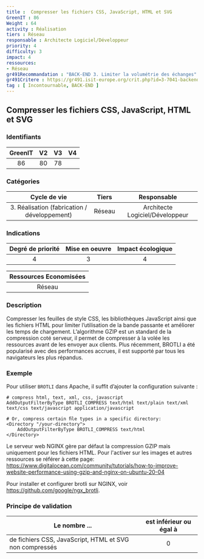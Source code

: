 ```yaml
---
title :  Compresser les fichiers CSS, JavaScript, HTML et SVG
GreenIT : 86
Weight : 64
activity : Réalisation
tiers : Réseau
responsable : Architecte Logiciel/Développeur
priority: 4
difficulty: 3
impact: 4
ressources:
- Réseau
gr491Recommandation : "BACK-END 3. Limiter la volumétrie des échanges"
gr491Critere : https://gr491.isit-europe.org/crit.php?id=3-7041-backend-les-echanges-indispensables-doivent-permettre-de-reduire
tag : [ Incontournable, BACK-END ]
---
```


## Compresser les fichiers CSS, JavaScript, HTML et SVG

### Identifiants

| GreenIT |  V2  |  V3  |  V4  |
|:-------:|:----:|:----:|:----:|
|   86   |  80 | 78  |      |

### Catégories

| Cycle de vie |  Tiers  |  Responsable  |
|:---------:|:----:|:----:|
| 3. Réalisation (fabrication / développement) | Réseau | Architecte Logiciel/Développeur |

### Indications

| Degré de priorité |      Mise en oeuvre       |  Impact écologique    |
|:-------------------:|:-------------------------:|:---------------------:|
| 4 | 3 | 4 |

|Ressources Economisées                                      |
|:----------------------------------------------------------:|
| Réseau  |

### Description

Compresser les feuilles de style CSS, les bibliothèques JavaScript ainsi que les fichiers HTML pour limiter l’utilisation de la bande passante et améliorer les temps de chargement.
L’algorithme GZIP est un standard de la compression coté serveur, il permet de compresser à la volée les ressources avant de les envoyer aux clients.
Plus récemment, BROTLI a été popularisé avec des performances accrues, il est supporté par tous les navigateurs les plus répandus.
### Exemple

Pour utiliser `BROTLI` dans Apache, il suffit d’ajouter la configuration suivante :

```
# compress html, text, xml, css, javascript
AddOutputFilterByType BROTLI_COMPRESS text/html text/plain text/xml text/css text/javascript application/javascript

# Or, compress certain ﬁle types in a specific directory:
<Directory "/your-directory">
    AddOutputFilterByType BROTLI_COMPRESS text/html
</Directory>
```

Le serveur web NGINX gère par défaut la compression GZIP mais uniquement pour les fichiers HTML. 
Pour l'activer sur les images et autres ressources se référer à cette page: https://www.digitalocean.com/community/tutorials/how-to-improve-website-performance-using-gzip-and-nginx-on-ubuntu-20-04

Pour installer et configurer brotli sur NGINX, voir https://github.com/google/ngx_brotli.
### Principe de validation

| Le nombre ...     | est inférieur ou égal à   |  
|-------------------|:-------------------------:|
| de fichiers CSS, JavaScript,  HTML et SVG non compressés  |  0 |
